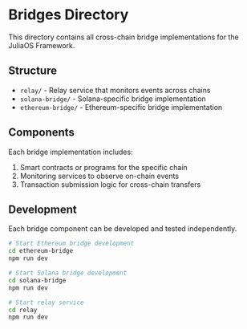 # Bridges Directory

This directory contains all cross-chain bridge implementations for the JuliaOS Framework.

## Structure

- `relay/` - Relay service that monitors events across chains
- `solana-bridge/` - Solana-specific bridge implementation
- `ethereum-bridge/` - Ethereum-specific bridge implementation

## Components

Each bridge implementation includes:

1. Smart contracts or programs for the specific chain
2. Monitoring services to observe on-chain events
3. Transaction submission logic for cross-chain transfers

## Development

Each bridge component can be developed and tested independently.

```bash
# Start Ethereum bridge development
cd ethereum-bridge
npm run dev

# Start Solana bridge development
cd solana-bridge
npm run dev

# Start relay service
cd relay
npm run dev
``` 